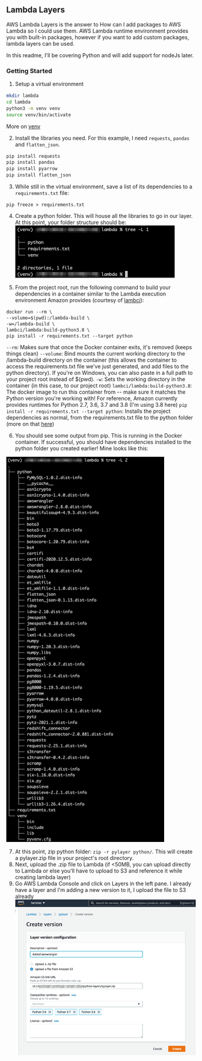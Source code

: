 ## Lambda Layers

AWS Lambda Layers is the answer to How can I add packages to AWS Lambda so I could use them. AWS Lambda runtime environment provides you with built-in packages, however if you want to add
custom packages, lambda layers can be used.

In this readme, I'll be covering Python and will add support for nodeJs later.

### Getting Started

1. Setup a virtual environment

```bash
mkdir lambda 
cd lambda
python3 -m venv venv
source venv/bin/activate
```

More on [venv](https://docs.python.org/3/library/venv.html)

2. Install the libraries you need. For this example, I need `requests`, `pandas` and `flatten_json`.

```python
pip install requests
pip install pandas
pip install pyarrow
pip install flatten_json
```

3. While still in the virtual environment, save a list of its dependencies to a `requirements.txt` file:

```
pip freeze > requirements.txt
```

4. Create a python folder. This will house all the libraries to go in our layer. At this point, your folder structure should be:
![lambda_layer_dir_structure](/images/lambda_layer_dir_structure.png)

5. From the project root, run the following command to build your dependencies in a container similar to the Lambda execution environment Amazon provides (courtesy of [lambci](https://hub.docker.com/u/lambci)):
```
docker run --rm \
--volume=$(pwd):/lambda-build \
-w=/lambda-build \
lambci/lambda:build-python3.8 \
pip install -r requirements.txt --target python
```

`--rm`: Makes sure that once the Docker container exits, it's removed (keeps things clean)
`--volume`: Bind mounts the current working directory to the /lambda-build directory on the container (this allows the container to access the requirements.txt file we've just generated, and add files to the python directory). If you're on Windows, you can also paste in a full path to your project root instead of $(pwd).
`-w`: Sets the working directory in the container (in this case, to our project root)
`lambci/lambda:build-python3.8`: The docker image to run this container from -- make sure it matches the Python version you're working with! For reference, Amazon currently provides runtimes for Python 2.7, 3.6, 3.7 and 3.8 (I'm using 3.8 here)
`pip install -r requirements.txt --target python`: Installs the project dependencies as normal, from the requirements.txt file to the python folder (more on that [here](https://pip.pypa.io/en/stable/reference/pip_install/#cmdoption-t))

6. You should see some output from pip. This is running in the Docker container. If successful, you should have dependencies installed to the python folder you created earlier! Mine looks like this:

![lambda_layers_dir_structure_after_docker_run](/images/lambda_layers_dir_structure_after_docker_run.png)

7. At this point, zip python folder: `zip -r pylayer python/`. This will create a pylayer.zip file in your project's root directory.
8. Next, upload the .zip file to Lambda (if <50MB, you can upload directly to Lambda or else you'll have to upload to S3 and reference it while creating lambda layer)
9. Go AWS Lambda Console and click on Layers in the left pane. I already have a layer and I'm adding a new version to it, I upload the file to S3 already
![lambda_layers_create_layer_console](/images/lambda_layers_create_layer_console.png)